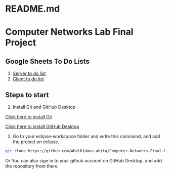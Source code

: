 # README.md

# Computer Networks Lab Final Project

## Google Sheets To Do Lists
1. [Server to do list](https://docs.google.com/spreadsheets/d/1NrSi-G98rWyotSBQk3qahqVY1WeAHwIeJVzanHN-m8I/edit?usp=sharing)
2. [Client to do list](https://docs.google.com/spreadsheets/d/1Ni56Mntgvrfp_kq-Fz6VJzP1PYcErUpoX-0w4-9aFLI/edit?usp=sharing)

## Steps to start
1. Install Git and GitHub Desktop 

[Click here to install Git](https://git-scm.com/downloads)

[Click here to install GitHub Desktop](https://desktop.github.com/)

2. Go to your eclipse-workspace folder and write this command, and add the project on eclipse. 
```bash
git clone https://github.com/AbelKidane-abita/Computer-Networks-Final-Project.git
```
Or You can also sign in to your github account on GitHub Desktop, and add the repository from there
